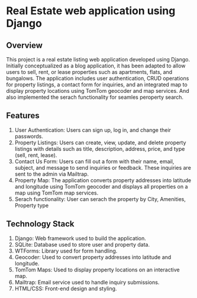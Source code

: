 # Real Estate web application using Django

## Overview

This project is a real estate listing web application developed using Django. Initially conceptualized as a blog application, it has been adapted to allow users to sell, rent, or lease properties such as apartments, flats, and bungalows. The application includes user authentication, CRUD operations for property listings, a contact form for inquiries, and an integrated map to display property locations using TomTom geocoder and map services. And also implemented the serach functionality for seamles peroperty search.


## Features
  
  1. User Authentication: Users can sign up, log in, and change their passwords.
  2. Property Listings: Users can create, view, update, and delete property listings with details such as title, description, address, price, and type (sell, rent, lease).
  3. Contact Us Form: Users can fill out a form with their name, email, subject, and message to send inquiries or feedback. These inquiries are sent to the admin via Mailtrap.
  4. Property Map: The application converts property addresses into latitude and longitude using TomTom geocoder and displays all properties on a map using TomTom map services.
  5. Serach functionality: User can serach the property by City, Amenities, Property type

## Technology Stack

   1. Django: Web framework used to build the application.
   2. SQLite: Database used to store user and property data.
   3. WTForms: Library used for form handling.
   4. Geocoder: Used to convert property addresses into latitude and longitude.
   5. TomTom Maps: Used to display property locations on an interactive map.
   6. Mailtrap: Email service used to handle inquiry submissions.
   7. HTML/CSS: Front-end design and styling.
